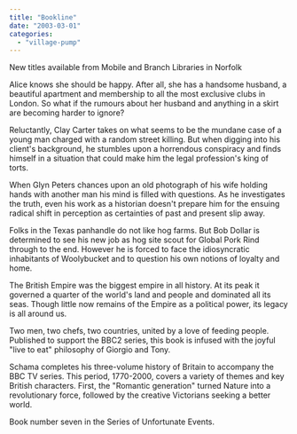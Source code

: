 ```yaml
---
title: "Bookline"
date: "2003-03-01"
categories: 
  - "village-pump"
---
```


New titles available from Mobile and Branch Libraries in Norfolk

Alice knows she should be happy. After all, she has a handsome husband, a beautiful apartment and membership to all the most exclusive clubs in London. So what if the rumours about her husband and anything in a skirt are becoming harder to ignore?

Reluctantly, Clay Carter takes on what seems to be the mundane case of a young man charged with a random street killing. But when digging into his client's background, he stumbles upon a horrendous conspiracy and finds himself in a situation that could make him the legal profession's king of torts.

When Glyn Peters chances upon an old photograph of his wife holding hands with another man his mind is filled with questions. As he investigates the truth, even his work as a historian doesn't prepare him for the ensuing radical shift in perception as certainties of past and present slip away.

Folks in the Texas panhandle do not like hog farms. But Bob Dollar is determined to see his new job as hog site scout for Global Pork Rind through to the end. However he is forced to face the idiosyncratic inhabitants of Woolybucket and to question his own notions of loyalty and home.

The British Empire was the biggest empire in all history. At its peak it governed a quarter of the world's land and people and dominated all its seas. Though little now remains of the Empire as a political power, its legacy is all around us.

Two men, two chefs, two countries, united by a love of feeding people. Published to support the BBC2 series, this book is infused with the joyful "live to eat" philosophy of Giorgio and Tony.

Schama completes his three-volume history of Britain to accompany the BBC TV series. This period, 1770-2000, covers a variety of themes and key British characters. First, the "Romantic generation" turned Nature into a revolutionary force, followed by the creative Victorians seeking a better world.

Book number seven in the Series of Unfortunate Events.
